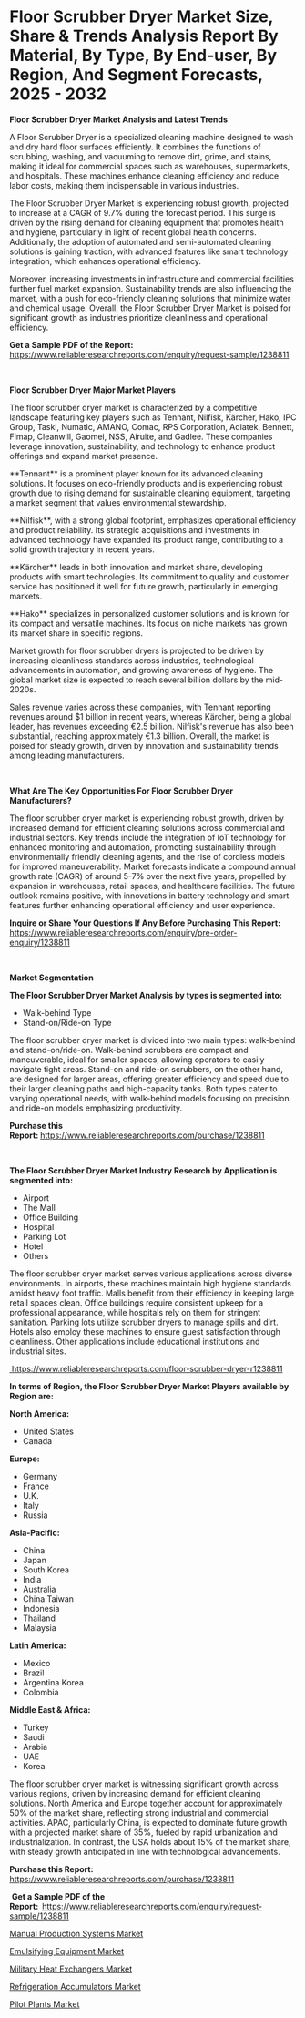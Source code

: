 <p><h1>Floor Scrubber Dryer Market Size, Share & Trends Analysis Report By Material, By Type, By End-user, By Region, And Segment Forecasts, 2025 - 2032</h1></p><p><strong>Floor Scrubber Dryer Market Analysis and Latest Trends</strong></p>
<p><p>A Floor Scrubber Dryer is a specialized cleaning machine designed to wash and dry hard floor surfaces efficiently. It combines the functions of scrubbing, washing, and vacuuming to remove dirt, grime, and stains, making it ideal for commercial spaces such as warehouses, supermarkets, and hospitals. These machines enhance cleaning efficiency and reduce labor costs, making them indispensable in various industries.</p><p>The Floor Scrubber Dryer Market is experiencing robust growth, projected to increase at a CAGR of 9.7% during the forecast period. This surge is driven by the rising demand for cleaning equipment that promotes health and hygiene, particularly in light of recent global health concerns. Additionally, the adoption of automated and semi-automated cleaning solutions is gaining traction, with advanced features like smart technology integration, which enhances operational efficiency.</p><p>Moreover, increasing investments in infrastructure and commercial facilities further fuel market expansion. Sustainability trends are also influencing the market, with a push for eco-friendly cleaning solutions that minimize water and chemical usage. Overall, the Floor Scrubber Dryer Market is poised for significant growth as industries prioritize cleanliness and operational efficiency.</p></p>
<p><strong>Get a Sample PDF of the Report:&nbsp;</strong> <a href="https://www.reliableresearchreports.com/enquiry/request-sample/1238811?utm_campaign=38&utm_medium=2&utm_source=Github&utm_content=ia&utm_term=22022025&utm_id=floor-scrubber-dryer">https://www.reliableresearchreports.com/enquiry/request-sample/1238811</a></p>
<p>&nbsp;</p>
<p><strong>Floor Scrubber Dryer Major Market Players</strong></p>
<p><p>The floor scrubber dryer market is characterized by a competitive landscape featuring key players such as Tennant, Nilfisk, Kärcher, Hako, IPC Group, Taski, Numatic, AMANO, Comac, RPS Corporation, Adiatek, Bennett, Fimap, Cleanwill, Gaomei, NSS, Airuite, and Gadlee. These companies leverage innovation, sustainability, and technology to enhance product offerings and expand market presence.</p><p>**Tennant** is a prominent player known for its advanced cleaning solutions. It focuses on eco-friendly products and is experiencing robust growth due to rising demand for sustainable cleaning equipment, targeting a market segment that values environmental stewardship.</p><p>**Nilfisk**, with a strong global footprint, emphasizes operational efficiency and product reliability. Its strategic acquisitions and investments in advanced technology have expanded its product range, contributing to a solid growth trajectory in recent years.</p><p>**Kärcher** leads in both innovation and market share, developing products with smart technologies. Its commitment to quality and customer service has positioned it well for future growth, particularly in emerging markets.</p><p>**Hako** specializes in personalized customer solutions and is known for its compact and versatile machines. Its focus on niche markets has grown its market share in specific regions.</p><p>Market growth for floor scrubber dryers is projected to be driven by increasing cleanliness standards across industries, technological advancements in automation, and growing awareness of hygiene. The global market size is expected to reach several billion dollars by the mid-2020s.</p><p>Sales revenue varies across these companies, with Tennant reporting revenues around $1 billion in recent years, whereas Kärcher, being a global leader, has revenues exceeding €2.5 billion. Nilfisk's revenue has also been substantial, reaching approximately €1.3 billion. Overall, the market is poised for steady growth, driven by innovation and sustainability trends among leading manufacturers.</p></p>
<p>&nbsp;</p>
<p><strong>What Are The Key Opportunities For Floor Scrubber Dryer Manufacturers?</strong></p>
<p><p>The floor scrubber dryer market is experiencing robust growth, driven by increased demand for efficient cleaning solutions across commercial and industrial sectors. Key trends include the integration of IoT technology for enhanced monitoring and automation, promoting sustainability through environmentally friendly cleaning agents, and the rise of cordless models for improved maneuverability. Market forecasts indicate a compound annual growth rate (CAGR) of around 5-7% over the next five years, propelled by expansion in warehouses, retail spaces, and healthcare facilities. The future outlook remains positive, with innovations in battery technology and smart features further enhancing operational efficiency and user experience.</p></p>
<p><strong>Inquire or Share Your Questions If Any Before Purchasing This Report:</strong> <a href="https://www.reliableresearchreports.com/enquiry/pre-order-enquiry/1238811?utm_campaign=38&utm_medium=2&utm_source=Github&utm_content=ia&utm_term=22022025&utm_id=floor-scrubber-dryer">https://www.reliableresearchreports.com/enquiry/pre-order-enquiry/1238811</a></p>
<p>&nbsp;</p>
<p><strong>Market Segmentation</strong></p>
<p><strong>The Floor Scrubber Dryer Market Analysis by types is segmented into:</strong></p>
<p><ul><li>Walk-behind Type</li><li>Stand-on/Ride-on Type</li></ul></p>
<p><p>The floor scrubber dryer market is divided into two main types: walk-behind and stand-on/ride-on. Walk-behind scrubbers are compact and maneuverable, ideal for smaller spaces, allowing operators to easily navigate tight areas. Stand-on and ride-on scrubbers, on the other hand, are designed for larger areas, offering greater efficiency and speed due to their larger cleaning paths and high-capacity tanks. Both types cater to varying operational needs, with walk-behind models focusing on precision and ride-on models emphasizing productivity.</p></p>
<p><strong>Purchase this Report:&nbsp;</strong><a href="https://www.reliableresearchreports.com/purchase/1238811?utm_campaign=38&utm_medium=2&utm_source=Github&utm_content=ia&utm_term=22022025&utm_id=floor-scrubber-dryer">https://www.reliableresearchreports.com/purchase/1238811</a></p>
<p>&nbsp;</p>
<p><strong>The Floor Scrubber Dryer Market Industry Research by Application is segmented into:</strong></p>
<p><ul><li>Airport</li><li>The Mall</li><li>Office Building</li><li>Hospital</li><li>Parking Lot</li><li>Hotel</li><li>Others</li></ul></p>
<p><p>The floor scrubber dryer market serves various applications across diverse environments. In airports, these machines maintain high hygiene standards amidst heavy foot traffic. Malls benefit from their efficiency in keeping large retail spaces clean. Office buildings require consistent upkeep for a professional appearance, while hospitals rely on them for stringent sanitation. Parking lots utilize scrubber dryers to manage spills and dirt. Hotels also employ these machines to ensure guest satisfaction through cleanliness. Other applications include educational institutions and industrial sites.</p></p>
<p><a href="https://www.reliableresearchreports.com/floor-scrubber-dryer-r1238811?utm_campaign=38&utm_medium=2&utm_source=Github&utm_content=ia&utm_term=22022025&utm_id=floor-scrubber-dryer">&nbsp;https://www.reliableresearchreports.com/floor-scrubber-dryer-r1238811</a></p>
<p><strong>In terms of Region, the Floor Scrubber Dryer Market Players available by Region are:</strong></p>
<p>
    <p> <strong> North America: </strong>
        <ul>
            <li>United States</li>
            <li>Canada</li>
        </ul>
        </p> 
    <p> <strong> Europe: </strong>
        <ul>
            <li>Germany</li>
            <li>France</li>
            <li>U.K.</li>
            <li>Italy</li>
            <li>Russia</li>
        </ul>
        </p> 
    <p> <strong> Asia-Pacific: </strong>
        <ul>
            <li>China</li>
            <li>Japan</li>
            <li>South Korea</li>
            <li>India</li>
            <li>Australia</li>
            <li>China Taiwan</li>
            <li>Indonesia</li>
            <li>Thailand</li>
            <li>Malaysia</li>
        </ul>
        </p> 
    <p> <strong> Latin America: </strong>
        <ul>
            <li>Mexico</li>
            <li>Brazil</li>
            <li>Argentina Korea</li>
            <li>Colombia</li>
        </ul>
        </p> 
    <p> <strong> Middle East & Africa: </strong>
        <ul>
            <li>Turkey</li>
            <li>Saudi</li>
            <li>Arabia</li>
            <li>UAE</li>
            <li>Korea</li>
        </ul>
    </p>
    </p>
<p><p>The floor scrubber dryer market is witnessing significant growth across various regions, driven by increasing demand for efficient cleaning solutions. North America and Europe together account for approximately 50% of the market share, reflecting strong industrial and commercial activities. APAC, particularly China, is expected to dominate future growth with a projected market share of 35%, fueled by rapid urbanization and industrialization. In contrast, the USA holds about 15% of the market share, with steady growth anticipated in line with technological advancements.</p></p>
<p><strong>Purchase this Report: </strong><a href="https://www.reliableresearchreports.com/purchase/1238811?utm_campaign=38&utm_medium=2&utm_source=Github&utm_content=ia&utm_term=22022025&utm_id=floor-scrubber-dryer">https://www.reliableresearchreports.com/purchase/1238811</a></p>
<p>&nbsp;<strong>Get a Sample PDF of the Report:&nbsp;&nbsp;</strong><a href="https://www.reliableresearchreports.com/enquiry/request-sample/1238811?utm_campaign=38&utm_medium=2&utm_source=Github&utm_content=ia&utm_term=22022025&utm_id=floor-scrubber-dryer">https://www.reliableresearchreports.com/enquiry/request-sample/1238811</a></p>
<p><strong></strong></p>
<p><p><a href="https://github.com/duscarajlha/Market-Research-Report-List-1/blob/main/manual-production-systems-market.md?utm_campaign=38&utm_medium=2&utm_source=Github&utm_content=ia&utm_term=22022025&utm_id=floor-scrubber-dryer">Manual Production Systems Market</a></p><p><a href="https://github.com/ariyilmelzar/Market-Research-Report-List-1/blob/main/emulsifying-equipment-market.md?utm_campaign=38&utm_medium=2&utm_source=Github&utm_content=ia&utm_term=22022025&utm_id=floor-scrubber-dryer">Emulsifying Equipment Market</a></p><p><a href="https://github.com/tsiteymargat/Market-Research-Report-List-1/blob/main/military-heat-exchangers-market.md?utm_campaign=38&utm_medium=2&utm_source=Github&utm_content=ia&utm_term=22022025&utm_id=floor-scrubber-dryer">Military Heat Exchangers Market</a></p><p><a href="https://github.com/joshuagarcia509/Market-Research-Report-List-1/blob/main/refrigeration-accumulators-market.md?utm_campaign=38&utm_medium=2&utm_source=Github&utm_content=ia&utm_term=22022025&utm_id=floor-scrubber-dryer">Refrigeration Accumulators Market</a></p><p><a href="https://github.com/boluluhabeel/Market-Research-Report-List-1/blob/main/pilot-plants-market.md?utm_campaign=38&utm_medium=2&utm_source=Github&utm_content=ia&utm_term=22022025&utm_id=floor-scrubber-dryer">Pilot Plants Market</a></p></p>